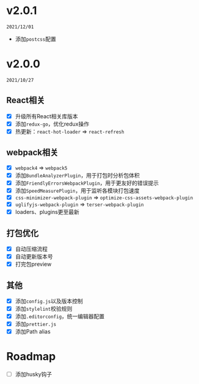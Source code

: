 # v2.0.1

`2021/12/01`

- 添加`postcss`配置

# v2.0.0

`2021/10/27`

## React相关

- [x] 升级所有React相关库版本
- [x] 添加`redux-go`，优化redux操作
- [x] 热更新：`react-hot-loader` => `react-refresh`

## webpack相关

- [x] `webpack4` => `webpack5`
- [x] 添加`BundleAnalyzerPlugin`，用于打包时分析包体积
- [x] 添加`FriendlyErrorsWebpackPlugin`，用于更友好的错误提示
- [x] 添加`SpeedMeasurePlugin`，用于监听各模块打包速度
- [x] `css-minimizer-webpack-plugin` => `optimize-css-assets-webpack-plugin`
- [x] `uglifyjs-webpack-plugin` => `terser-webpack-plugin`
- [x] loaders、plugins更至最新

## 打包优化

- [x] 自动压缩流程
- [x] 自动更新版本号
- [x] 打完包preview

## 其他

- [x] 添加`config.js`以及版本控制
- [x] 添加`stylelint`校验规则
- [x] 添加`.editorconfig`，统一编辑器配置
- [x] 添加`prettier.js`
- [x] 添加Path alias

# Roadmap

- [ ] 添加husky钩子

